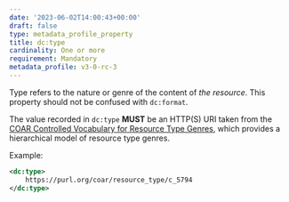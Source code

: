 ```yaml
---
date: '2023-06-02T14:00:43+00:00'
draft: false
type: metadata_profile_property
title: dc:type
cardinality: One or more
requirement: Mandatory
metadata_profile: v3-0-rc-3
---
```


Type refers to the nature or genre of the content of *the resource*. This property should not be confused with `dc:format`.

The value recorded in `dc:type` **MUST** be an HTTP(S) URI taken from the [COAR Controlled Vocabulary for Resource Type Genres](http://vocabularies.coar-repositories.org/documentation/resource_types/), which provides a hierarchical model of resource type genres.

Example:

```xml
<dc:type>
    https://purl.org/coar/resource_type/c_5794
</dc:type>
```
